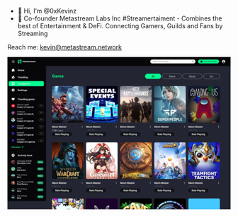- 👋 Hi, I’m @0xKevinz
- 🌱 Co-founder Metastream Labs Inc
#Streamertaiment - Combines the best of Entertainment & DeFi. Connecting Gamers, Guilds and Fans by Streaming

Reach me: kevin@metastream.network


<img src="./cover.jpg"/>
